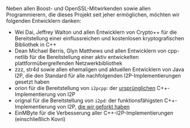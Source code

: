 Neben allen Boost- und OpenSSL-Mitwirkenden sowie allen Programmierern, die dieses Projekt seit jeher ermöglichen, möchten wir folgenden Entwicklern danken:

- Wei Dai, Jeffrey Walton und allen Entwicklern von Crypto++ für die Bereitstellung einer einflussreichen und kostenlosen kryptografischen Bibliothek in C++
- Dean Michael Berris, Glyn Matthews und allen Entwicklern von cpp-netlib für die Bereitstellung einer aktiv entwickelten plattformübergreifenden Netzwerkbibliothek
- zzz, str4d sowie allen ehemaligen und aktuellen Entwicklern von Java I2P, die den Standard für alle nachfolgenden I2P-Implementierungen gesetzt haben
- orion für die Bereitstellung von ```i2pcpp```: der [ursprünglichen](http://git.repo.i2p.xyz/w/i2pcpp.git) C++-Implementierung von I2P
- orignal für die Bereitstellung von ```i2pd```: der funktionsfähigsten C++-Implementierung von I2P, [die wir geforkt haben](https://github.com/purplei2p/i2pd/commit/45d27f8ddc43e220a9eea42de41cb67d5627a7d3)
- EinMByte für die Verbesserung aller C++-I2P-Implementierungen (einschließlich Kovri)
